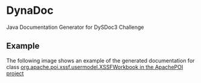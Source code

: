 # DynaDoc
Java Documentation Generator for DySDoc3 Challenge

## Example
The following image shows an example of the generated documentation for class [org.apache.poi.xssf.usermodel.XSSFWorkbook in the ApachePOI project](https://github.com/apache/poi/blob/REL_3_17_FINAL/src/ooxml/java/org/apache/poi/xssf/usermodel/XSSFWorkbook.java)
